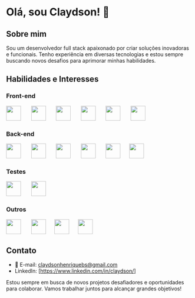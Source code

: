 # Olá, sou Claydson! 👋

## Sobre mim

Sou um desenvolvedor full stack apaixonado por criar soluções inovadoras e funcionais.
Tenho experiência em diversas tecnologias e estou sempre buscando novos desafios para aprimorar minhas habilidades.

## Habilidades e Interesses

### Front-end

<img src="https://cdn.jsdelivr.net/gh/devicons/devicon/icons/css3/css3-original.svg" width="40" height="40" />  &nbsp;&nbsp;&nbsp;&nbsp;&nbsp;   <img src="https://cdn.jsdelivr.net/gh/devicons/devicon/icons/html5/html5-original.svg" width="40" height="40" />  &nbsp;&nbsp;&nbsp;&nbsp;&nbsp;   <img src="https://cdn.jsdelivr.net/gh/devicons/devicon/icons/javascript/javascript-original.svg"   width="40" height="40"/>  &nbsp;&nbsp;&nbsp;&nbsp;&nbsp;  <img src="https://cdn.jsdelivr.net/gh/devicons/devicon/icons/typescript/typescript-original.svg" width="40" height="40" /> &nbsp;&nbsp;&nbsp;&nbsp;&nbsp;  <img src="https://cdn.jsdelivr.net/gh/devicons/devicon/icons/react/react-original.svg" width="40" height="40"/>  &nbsp;&nbsp;&nbsp;&nbsp;&nbsp; <img src="https://cdn.jsdelivr.net/gh/devicons/devicon/icons/redux/redux-original.svg" width="40" height="40"/>


### Back-end

<img src="https://cdn.jsdelivr.net/gh/devicons/devicon/icons/nodejs/nodejs-original.svg"  width="40" height="40"/>  &nbsp;&nbsp;&nbsp;&nbsp;&nbsp; <img src="https://icongr.am/devicon/express-original.svg?size=127&color=f7f7f7" width="40" height="40" /> &nbsp;&nbsp;&nbsp;&nbsp;&nbsp;  <img src="https://cdn.jsdelivr.net/gh/devicons/devicon/icons/sequelize/sequelize-original.svg"  width="40" height="40"/>  &nbsp;&nbsp;&nbsp;&nbsp;&nbsp;  <img src="https://cdn.jsdelivr.net/gh/devicons/devicon/icons/mysql/mysql-original.svg"  width="40" height="40"/>  &nbsp;&nbsp;&nbsp;&nbsp;&nbsp;  <img src="https://cdn.jsdelivr.net/gh/devicons/devicon/icons/typescript/typescript-original.svg" width="40" height="40" />  &nbsp;&nbsp;&nbsp;&nbsp;&nbsp;<img src="https://cdn.jsdelivr.net/gh/devicons/devicon/icons/python/python-original.svg" width="40" height="40" />

### Testes
<img src="https://cdn.jsdelivr.net/gh/devicons/devicon/icons/jest/jest-plain.svg" width="40" height="40" /> &nbsp;&nbsp;&nbsp;&nbsp;&nbsp;   <img src="https://cdn.jsdelivr.net/gh/devicons/devicon/icons/mocha/mocha-plain.svg" width="40" height="40" />


### Outros

<img src="https://cdn.jsdelivr.net/gh/devicons/devicon/icons/npm/npm-original-wordmark.svg" width="40" height="40" /> &nbsp;&nbsp;&nbsp;&nbsp;&nbsp; <img loading="lazy" src="https://cdn.jsdelivr.net/gh/devicons/devicon/icons/git/git-original.svg" width="40" height="40"/> &nbsp;&nbsp;&nbsp;&nbsp;&nbsp;<img src="https://github.githubassets.com/assets/GitHub-Mark-ea2971cee799.png"  width="40" height="40"/> &nbsp;&nbsp;&nbsp;&nbsp;&nbsp;<img src="https://cdn.jsdelivr.net/gh/devicons/devicon/icons/docker/docker-original.svg"  width="40" height="40"/>


## Contato

- 📧 E-mail: claydsonhenriquebs@gmail.com
- LinkedIn: [https://www.linkedin.com/in/claydson/]

Estou sempre em busca de novos projetos desafiadores e oportunidades para colaborar. Vamos trabalhar juntos para alcançar grandes objetivos!
